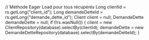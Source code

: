 // Méthode Eager Load pour tous récupérés
Long clientId = rs.getLong("client_id");
Long demandeDetteId = rs.getLong("demande_dette_id");
Client client = null;
DemandeDette demandeDette = null;
if (!rs.wasNull()) {
client = new ClientRepository(database).selectBy(clientId);
demandeDette = new DemandeDetteRepository(database).selectBy(demandeDetteId);
}
